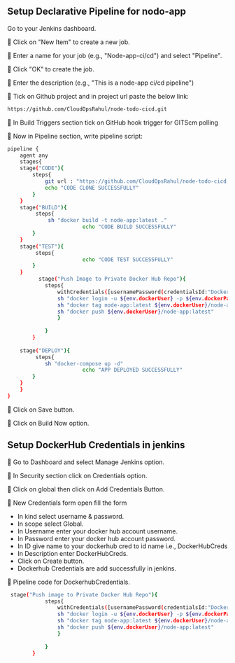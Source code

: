 ## Setup Declarative Pipeline for nodo-app
 Go to your Jenkins dashboard.

🔘 Click on "New Item" to create a new job.

🔘 Enter a name for your job (e.g., "Node-app-ci/cd") and select "Pipeline".

🔘 Click "OK" to create the job.

🔘 Enter the description (e.g., "This is a node-app ci/cd pipeline")

🔘 Tick on Github project and in project url paste the below link:
```bash
https://github.com/CloudOpsRahul/node-todo-cicd.git
```
🔘 In Build Triggers section tick on 
GitHub hook trigger for GITScm polling <br>

🔘 Now in Pipeline section, write pipeline script:
```bash
pipeline {
    agent any
    stages{
    stage("CODE"){
        steps{
            git url : "https://github.com/CloudOpsRahul/node-todo-cicd.git" , branch: "master"
            echo "CODE CLONE SUCCESSFULLY"
        }
    }
    stage("BUILD"){
         steps{
             sh "docker build -t node-app:latest ."
                        echo "CODE BUILD SUCCESSFULLY"
        }
    }
    stage("TEST"){
         steps{
                        echo "CODE TEST SUCCESSFULLY"
        }
    }
          stage("Push Image to Private Docker Hub Repo"){
            steps{
                withCredentials([usernamePassword(credentialsId:"DockerHubCreds",passwordVariable:"dockerPass",usernameVariable:"dockerUser")]){
                sh "docker login -u ${env.dockerUser} -p ${env.dockerPass}"
                sh "docker tag node-app:latest ${env.dockerUser}/node-app:latest"
                sh "docker push ${env.dockerUser}/node-app:latest"
                }
                
            }
        }
  
    stage("DEPLOY"){
         steps{
            sh "docker-compose up -d"
                        echo "APP DEPLOYED SUCCESSFULLY"
        }
    }
    }
}    
```
🔘 Click on Save button.

🔘 Click on Build Now option.

## Setup DockerHub Credentials in jenkins
🔘 Go to Dashboard and select Manage Jenkins option.

🔘 In Security section click on Credentials option.

🔘 Click on global then click on Add Credentials Button.

🔘 New Credentials form open fill the form 
  - In kind select username & password.
  - In scope select Global.
  - In Username enter your docker hub account username.
  - In Password enter your docker hub account password.
  - In ID give name to your dockerhub cred to id name i.e., DockerHubCreds
  - In Description enter DockerHubCreds.
  - Click on Create button.
  - Dockerhub Credentials are add successfully in jenkins.

🔘 Pipeline code for DockerhubCredentials.
```bash
 stage("Push image to Private Docker Hub Repo"){
            steps{
                withCredentials([usernamePassword(credentialsId:"DockerHubCreds",passwordVariable:"dockerPass",usernameVariable:"dockerUser")]){
                sh "docker login -u ${env.dockerUser} -p ${env.dockerPass}"
                sh "docker tag node-app:latest ${env.dockerUser}/node-app:latest"
                sh "docker push ${env.dockerUser}/node-app:latest"
                }
                
            }
        }
```
